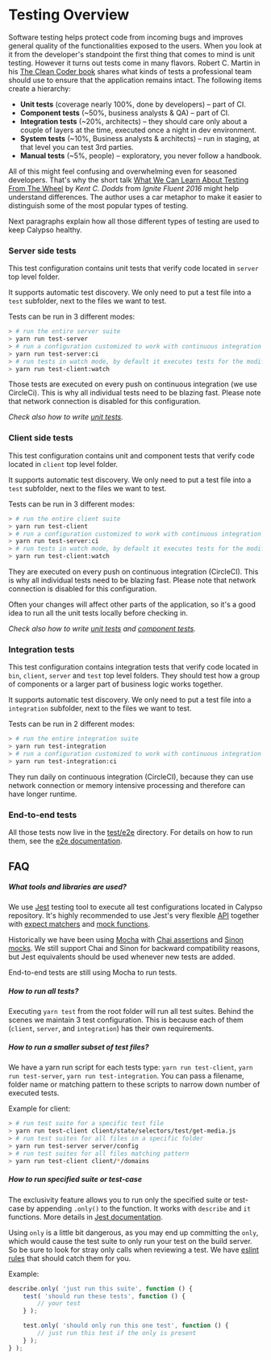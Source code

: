 # Testing Overview

Software testing helps protect code from incoming bugs and improves general quality of the functionalities exposed to the users. When you look at it from the developer's standpoint the first thing that comes to mind is unit testing. However it turns out tests come in many flavors. Robert C. Martin in his [The Clean Coder book](https://www.amazon.com/Clean-Coder-Conduct-Professional-Programmers/dp/0137081073) shares what kinds of tests a professional team should use to ensure that the application remains intact. The following items create a hierarchy:

- **Unit tests** (coverage nearly 100%, done by developers) – part of CI.
- **Component tests** (~50%, business analysts & QA) – part of CI.
- **Integration tests** (~20%, architects) – they should care only about a couple of layers at the time, executed once a night in dev environment.
- **System tests** (~10%, Business analysts & architects) – run in staging, at that level you can test 3rd parties.
- **Manual tests** (~5%, people) – exploratory, you never follow a handbook.

All of this might feel confusing and overwhelming even for seasoned developers. That's why the short talk [What We Can Learn About Testing From The Wheel](https://www.youtube.com/watch?v=Da9wfQ0frGA) by *Kent C. Dodds* from _Ignite Fluent 2016_ might help understand differences. The author uses a car metaphor to make it easier to distinguish some of the most popular types of testing.

Next paragraphs explain how all those different types of testing are used to keep Calypso healthy.

### Server side tests

This test configuration contains unit tests that verify code located in `server` top level folder.

It supports automatic test discovery. We only need to put a test file into a `test` subfolder, next to the files we want to test.

Tests can be run in 3 different modes:

```bash
> # run the entire server suite
> yarn run test-server
> # run a configuration customized to work with continuous integration
> yarn run test-server:ci
> # run tests in watch mode, by default it executes tests for the modified files only
> yarn run test-client:watch
```

Those tests are executed on every push on continuous integration (we use CircleCi). This is why all individual tests need to be blazing fast. Please note that network connection is disabled for this configuration.

_Check also how to write [unit tests](unit-tests.md)._

### Client side tests

This test configuration contains unit and component tests that verify code located in `client` top level folder.

It supports automatic test discovery. We only need to put a test file into a `test` subfolder, next to the files we want to test.

Tests can be run in 3 different modes:

```bash
> # run the entire client suite
> yarn run test-client
> # run a configuration customized to work with continuous integration
> yarn run test-server:ci
> # run tests in watch mode, by default it executes tests for the modified files only
> yarn run test-client:watch
```

They are executed on every push on continuous integration (CircleCI). This is why all individual tests need to be blazing fast. Please note that network connection is disabled for this configuration.

Often your changes will affect other parts of the application, so it's a good idea to run all the unit tests locally before checking in.

_Check also how to write [unit tests](unit-tests.md) and [component tests](component-tests.md)._

### Integration tests

This test configuration contains integration tests that verify code located in `bin`, `client`, `server` and `test` top level folders. They should test how a group of components or a larger part of business logic works together.

It supports automatic test discovery. We only need to put a test file into a `integration` subfolder, next to the files we want to test.

Tests can be run in 2 different modes:

```bash
> # run the entire integration suite
> yarn run test-integration
> # run a configuration customized to work with continuous integration
> yarn run test-integration:ci
```

They run daily on continuous integration (CircleCI), because they can use network connection or memory intensive processing and therefore can have longer runtime.

### End-to-end tests

All those tests now live in the [test/e2e](https://github.com/Automattic/wp-calypso/blob/master/test/e2e) directory. For details on how to run them, see the [e2e documentation](https://github.com/Automattic/wp-calypso/blob/master/test/e2e/README.md).

## FAQ

##### What tools and libraries are used?

We use [Jest](https://facebook.github.io/jest/) testing tool to execute all test configurations located in Calypso repository. It's highly recommended to use Jest's very flexible [API](https://facebook.github.io/jest/docs/en/api.html) together with [expect matchers](https://facebook.github.io/jest/docs/en/expect.html) and [mock functions](https://facebook.github.io/jest/docs/en/mock-function-api.html).

Historically we have been using [Mocha](https://mochajs.org/) with [Chai assertions](http://chaijs.com/) and [Sinon mocks](http://sinonjs.org/). We still support Chai and Sinon for backward compatibility reasons, but Jest equivalents should be used whenever new tests are added.

End-to-end tests are still using Mocha to run tests.

##### How to run all tests?

Executing `yarn test` from the root folder will run all test suites.
Behind the scenes we maintain 3 test configuration. This is because each of them (`client`, `server`, and `integration`) has their own requirements.

##### How to run a smaller subset of test files?

We have a yarn run script for each tests type: `yarn run test-client`, `yarn run test-server`, `yarn run test-integration`.
You can pass a filename, folder name or matching pattern to these scripts to narrow down number of executed tests.

Example for client:

```bash
> # run test suite for a specific test file
> yarn run test-client client/state/selectors/test/get-media.js
> # run test suites for all files in a specific folder
> yarn run test-server server/config
> # run test suites for all files matching pattern
> yarn run test-client client/*/domains
```

##### How to run specified suite or test-case

The exclusivity feature allows you to run only the specified suite or test-case by appending `.only()` to the function.
It works with `describe` and `it` functions. More details in [Jest documentation](https://facebook.github.io/jest/docs/api.html).

Using `only` is a little bit dangerous, as you may end up committing the `only`, which would cause the test suite to only run your test on the build server. So be sure to look for stray only calls when reviewing a test. We have [eslint rules](https://github.com/jest-community/eslint-plugin-jest) that should catch them for you.

Example:

```js
describe.only( 'just run this suite', function () {
	test( 'should run these tests', function () {
		// your test
	} );

	test.only( 'should only run this one test', function () {
		// just run this test if the only is present
	} );
} );
```
